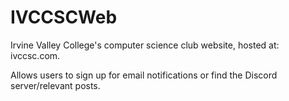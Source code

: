 # IVCCSCWeb

Irvine Valley College's computer science club website, hosted at: ivccsc.com.

Allows users to sign up for email notifications or find the Discord server/relevant posts.

